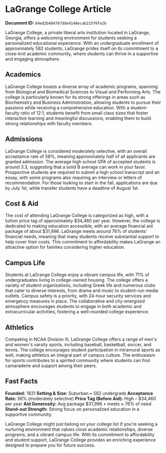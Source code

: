 # LaGrange College Article

**Document ID:** `84ed2b484767dde4148ecab215f0fe26`

LaGrange College, a private liberal arts institution located in LaGrange, Georgia, offers a welcoming environment for students seeking a personalized educational experience. With an undergraduate enrollment of approximately 582 students, LaGrange prides itself on its commitment to a close-knit academic community, where students can thrive in a supportive and engaging atmosphere.

## Academics
LaGrange College boasts a diverse array of academic programs, spanning from Biological and Biomedical Sciences to Visual and Performing Arts. The college is particularly known for its strong offerings in areas such as Biochemistry and Business Administration, allowing students to pursue their passions while receiving a comprehensive education. With a student-faculty ratio of 12:1, students benefit from small class sizes that foster interactive learning and meaningful discussions, enabling them to build strong relationships with faculty members.

## Admissions
LaGrange College is considered moderately selective, with an overall acceptance rate of 58%, meaning approximately half of all applicants are granted admission. The average high school GPA of accepted students is around 3.3, suggesting that a solid B average can work in your favor. Prospective students are required to submit a high school transcript and an essay, with some programs also requiring an interview or letters of recommendation. For those looking to start in the fall, applications are due by July 1st, while transfer students have a deadline of August 1st.

## Cost & Aid
The cost of attending LaGrange College is categorized as high, with a tuition price tag of approximately $34,460 per year. However, the college is dedicated to making education accessible, with an average financial aid package of about $31,996. LaGrange meets around 76% of students' financial needs, meaning that many students receive substantial support to help cover their costs. This commitment to affordability makes LaGrange an attractive option for families considering higher education.

## Campus Life
Students at LaGrange College enjoy a vibrant campus life, with 71% of undergraduates living in college-owned housing. The college offers a variety of student organizations, including Greek life and numerous clubs that cater to diverse interests, from drama and music to student-run media outlets. Campus safety is a priority, with 24-hour security services and emergency measures in place. The collaborative and city-energized atmosphere encourages students to engage in both academic and extracurricular activities, fostering a well-rounded college experience.

## Athletics
Competing in NCAA Division III, LaGrange College offers a range of men's and women's varsity sports, including baseball, basketball, soccer, and tennis. The college encourages student participation in intramural sports as well, making athletics an integral part of campus culture. The enthusiasm for sports contributes to a spirited community where students can find camaraderie and support among their peers.

## Fast Facts
**Founded:** 1831
**Setting & Size:** Suburban • 582 undergrads
**Acceptance Rate:** 58% (moderately selective)
**Price Tag (Before Aid):** High – $34,460 per year
**Aid Generosity:** Avg package $31,996 • meets ≈ 76% of need
**Stand-out Strength:** Strong focus on personalized education in a supportive community.

LaGrange College might just belong on your college list if you’re seeking a nurturing environment that values close academic relationships, diverse programs, and a vibrant campus life. With its commitment to affordability and student support, LaGrange College provides an enriching experience designed to prepare you for future success.
